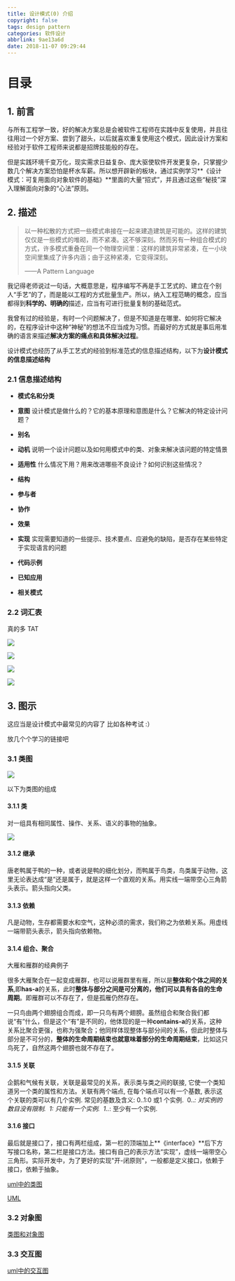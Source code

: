 ```yaml
---
title: 设计模式(0) 介绍
copyright: false
tags: design pattern
categories: 软件设计
abbrlink: 9ae13a6d
date: 2018-11-07 09:29:44
---
```


# 目录

<!-- toc -->



## 1. 前言

与所有工程学一致，好的解决方案总是会被软件工程师在实践中反复使用，并且往往用过一个好方案、尝到了甜头，以后就喜欢重复使用这个模式，因此设计方案和经验对于软件工程师来说都是招牌技能般的存在。

但是实践环境千变万化，现实需求日益复杂、庞大驱使软件开发更复杂，只掌握少数几个解决方案恐怕是杯水车薪。所以想开辟新的板块，通过实例学习**《设计模式：可复用面向对象软件的基础》**里面的大量“招式”，并且通过这些“秘技”深入理解面向对象的“心法”原则。



## 2. 描述

> 以一种松散的方式把一些模式串接在一起来建造建筑是可能的。这样的建筑仅仅是一些模式的堆砌，而不紧凑。这不够深刻。然而另有一种组合模式的方式，许多模式重叠在同一个物理空间里：这样的建筑非常紧凑，在一小块空间里集成了许多内涵；由于这种紧凑，它变得深刻。
>
> ——A Pattern Language

我记得老师说过一句话，大概意思是，程序编写不再是手工艺式的、建立在个别人“手艺”的了，而是能以工程的方式批量生产。所以，纳入工程范畴的概念，应当都得到**科学的、明确的**描述，应当有可进行批量复制的基础范式。

我曾有过的经验是，有时一个问题解决了，但是不知道是在哪里、如何将它解决的，在程序设计中这种“神秘”的想法不应当成为习惯。而最好的方式就是事后用准确的语言来描述**解决方案的痛点和具体解决过程**。

设计模式也经历了从手工艺式的经验到标准范式的信息描述结构，以下为**设计模式的信息描述结构**



### 2.1 信息描述结构

- **模式名和分类**

- **意图**  设计模式是做什么的？它的基本原理和意图是什么？它解决的特定设计问题？

- **别名**

- **动机**  说明一个设计问题以及如何用模式中的类、对象来解决该问题的特定情景

- **适用性**  什么情况下用？用来改进哪些不良设计？如何识别这些情况？

- **结构**

- **参与者**

- **协作**

- **效果**

- **实现**  实现需要知道的一些提示、技术要点、应避免的缺陷，是否存在某些特定于实现语言的问题

- **代码示例**

- **已知应用**

- **相关模式**



### 2.2 词汇表 

真的多 TAT

![](https://songzi-blog-pic.oss-cn-hangzhou.aliyuncs.com/cihuibiao1.PNG)

![](https://songzi-blog-pic.oss-cn-hangzhou.aliyuncs.com/cihuibiao2.PNG)

![](https://songzi-blog-pic.oss-cn-hangzhou.aliyuncs.com/cihuibiao3.PNG)

![](https://songzi-blog-pic.oss-cn-hangzhou.aliyuncs.com/cihuibiao4.PNG)



## 3. 图示

这应当是设计模式中最常见的内容了 比如各种考试 :）

放几个个学习的链接吧

### 3.1 类图

![](https://songzi-blog-pic.oss-cn-hangzhou.aliyuncs.com/class_pic.png)

以下为类图的组成



#### 3.1.1 类

对一组具有相同属性、操作、关系、语义的事物的抽象。

![](https://songzi-blog-pic.oss-cn-hangzhou.aliyuncs.com/class_introduction.png)



#### 3.1.2 继承

唐老鸭属于鸭的一种，或者说是鸭的细化划分，而鸭属于鸟类，鸟类属于动物，这里无论表达成“是”还是属于，就是这样一个直观的关系。用实线一端带空心三角箭头表示。箭头指向父类。

 

#### 3.1.3 依赖

凡是动物，生存都需要水和空气，这种必须的需求，我们称之为依赖关系。用虚线一端带箭头表示，箭头指向依赖物。

 

#### 3.1.4 组合、聚合

大雁和雁群的经典例子

 很多大雁聚合在一起变成雁群，也可以说雁群里有雁，所以是**整体和个体之间的关系**,即**has-a**的关系，此时**整体与部分之间是可分离的，他们可以具有各自的生命周期**。即雁群可以不存在了，但是孤雁仍然存在。

一只鸟由两个翅膀组合而成，即一只鸟有两个翅膀。虽然组合和聚合我们都说“有”什么，但是这个“有”是不同的，他体现的是一种**contains-a**的关系，这种关系比聚合更强，也称为强聚合；他同样体现整体与部分间的关系，但此时整体与部分是不可分的，**整体的生命周期结束也就意味着部分的生命周期结束**，比如这只鸟死了，自然这两个翅膀也就不存在了。

 

#### 3.1.5 关联

企鹅和气候有关联，关联是最常见的关系，表示类与类之间的联接, 它使一个类知道另一个类的属性和方法。关联有两个端点, 在每个端点可以有一个基数, 表示这个关联的类可以有几个实例. 
 常见的基数及含义: 0..1:0 或1 个实例. 
​                                  0..*: 对实例的数目没有限制. 
​                                  1: 只能有一个实例. 
​                                  1..*: 至少有一个实例. 



#### 3.1.6 接口

最后就是接口了，接口有两栏组成，第一栏的顶端加上**《interface》**后下方写接口名称，第二栏是接口方法。接口有自己的表示方法“实现”，虚线一端带空心三角形。实际开发中，为了更好的实现"开-闭原则"，一般都是定义接口，依赖于接口，依赖于抽象。

 

[uml中的类图](https://blog.csdn.net/wangdingqiaoit/article/details/12119293)

[UML](https://www.cnblogs.com/jisijie/p/5062109.html)



### 3.2 对象图

[类图和对象图](https://blog.csdn.net/mj_ww/article/details/53020346)



### 3.3 交互图



[uml中的交互图](https://blog.csdn.net/king110108/article/details/78217816)

